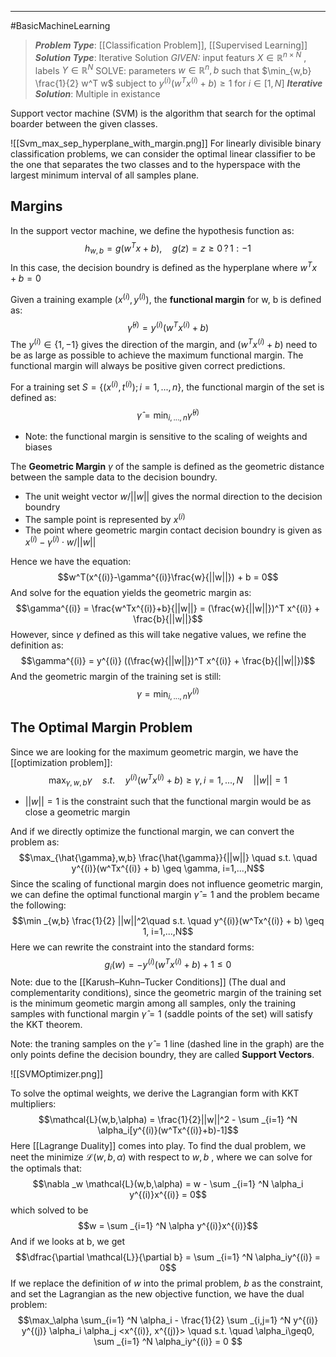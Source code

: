 -----
#BasicMachineLearning 
> ***Problem Type***: [[Classification Problem]], [[Supervised Learning]]
> ***Solution Type***:  Iterative Solution
> *GIVEN:* input featurs $X \in \mathbb{R}^{n \times N}$ , labels $Y \in \mathbb{R}^N$ 
> SOLVE: parameters $w \in \mathbb{R}^{n}, b$ such that $\min_{w,b} \frac{1}{2} w^T w$ subject to  $y^{(i)} (w^Tx^{(i)} + b) \geq 1$ for $i \in [1, N]$ 
> ***Iterative Solution***: Multiple in existance  

Support vector machine (SVM) is the algorithm that search for the optimal boarder between the given classes. 

![[Svm_max_sep_hyperplane_with_margin.png]]
For linearly divisible binary classification problems, we can consider the optimal linear classifier to be the one that separates the two classes and to the hyperspace with the largest minimum interval of all samples plane.

## Margins

In the support vector machine, we define the hypothesis function as:
$$h_{w,b} = g(w^Tx +b), \quad g(z) = z \geq 0 \, ? \, 1: -1$$
In this case, the decision boundry is defined as the hyperplane where $w^Tx + b = 0$ 

Given a training example $(x^{(i)}, y^{(i)})$, the **functional margin** for w, b is defined as:
$$\hat{\gamma}^{(i)} = y ^ {(i)}(w^Tx^{(i)} + b)$$
The $y^{(i)} \in \{1,-1\}$ gives the direction of the margin, and $(w^Tx^{(i)} + b)$ need to be as large as possible to achieve the maximum functional margin. The functional margin will always be positive given correct predictions.

For a training set $S = \{(x^{(i)}, t^{(i)});i=1,...,n\}$, the functional margin of the set is defined as:
$$\hat{\gamma} = \min _{i,...,n} \hat{\gamma}^{(i)}$$
- Note: the functional margin is sensitive to the scaling of weights and biases

The **Geometric Margin** $\gamma$ of the sample is defined as the geometric distance between the sample data to the decision boundry.  

- The unit weight vector $w/||w||$ gives the normal direction to the decision boundry 
- The sample point is represented by $x^{(i)}$
- The point where geometric margin contact decision boundry is given as $x^{(i)} - \gamma^{(i)} \cdot w/||w||$

Hence we have the equation:
$$w^T(x^{(i)}-\gamma^{(i)}\frac{w}{||w||}) + b = 0$$
And solve for the equation yields the geometric margin as:
$$\gamma^{(i)} = \frac{w^Tx^{(i)}+b}{||w||} = (\frac{w}{||w||})^T x^{(i)} + \frac{b}{||w||}$$
However, since $\gamma$ defined as this will take negative values, we refine the definition as:
$$\gamma^{(i)} = y^{(i)} ((\frac{w}{||w||})^T x^{(i)} + \frac{b}{||w||})$$
And the geometric margin of the training set is still:
$$\gamma = \min _{i,...,n} \gamma^{(i)}$$
## The Optimal Margin Problem

Since we are looking for the maximum geometric margin, we have the [[optimization problem]]:
$$\max_{\gamma,w,b} \gamma \quad s.t. \quad y^{(i)}(w^Tx^{(i)} + b) \geq \gamma, i=1,...,N \quad ||w|| = 1$$
- $||w||=1$ is the constraint such that the functional margin would be as close a geometric margin

And if we directly optimize the functional margin, we can convert the problem as:
$$\max_{\hat{\gamma},w,b} \frac{\hat{\gamma}}{||w||} \quad s.t. \quad y^{(i)}(w^Tx^{(i)} + b) \geq \gamma, i=1,...,N$$
Since the scaling of functional margin does not influence geometric margin, we can define the optimal functional margin $\hat{\gamma} = 1$ and the problem became the following:
$$\min _{w,b} \frac{1}{2} ||w||^2\quad s.t. \quad y^{(i)}(w^Tx^{(i)} + b) \geq 1, i=1,...,N$$
Here we can rewrite the constraint into the standard forms:
$$g_i(w)=-y^{(i)}(w^Tx^{(i)}+b)+1 \leq 0$$
Note: due to the [[Karush–Kuhn–Tucker Conditions]] (The dual and complementarity conditions), since the geometric margin of the training set is the minimum geometic margin among all samples, only the training samples with functional margin $\hat{\gamma} = 1$ (saddle points of the set) will satisfy the KKT theorem. 

Note: the traning samples on the $\hat{\gamma} = 1$ line (dashed line in the graph) are the only points define the decision boundry, they are called **Support Vectors**.

![[SVMOptimizer.png]]

To solve the optimal weights, we derive the Lagrangian form with KKT multipliers:
$$\mathcal{L}(w,b,\alpha) = \frac{1}{2}||w||^2 - \sum _{i=1} ^N \alpha_i[y^{(i)}(w^Tx^{(i)}+b)-1]$$
Here [[Lagrange Duality]] comes into play. To find the dual problem, we neet the minimize $\mathcal{L}(w,b,\alpha)$ with respect to $w,b$ , where we can solve for the optimals that:
$$\nabla _w \mathcal{L}(w,b,\alpha) = w - \sum _{i=1} ^N \alpha_i y^{(i)}x^{(i)} = 0$$
which solved to be 
$$w = \sum _{i=1} ^N \alpha y^{(i)}x^{(i)}$$
And if we looks at b, we get
$$\dfrac{\partial \mathcal{L}}{\partial b} = \sum _{i=1} ^N \alpha_iy^{(i)} = 0$$
 If we replace the definition of $w$ into the primal problem, $b$ as the constraint, and set the Lagrangian as the new objective function, we have the dual problem:
 $$\max_\alpha \sum_{i=1} ^N \alpha_i -  \frac{1}{2} \sum _{i,j=1} ^N y^{(i)} y^{(j)} \alpha_i \alpha_j <x^{(i)}, x^{(j)}> \quad s.t. \quad \alpha_i\geq0, \sum _{i=1} ^N \alpha_iy^{(i)} = 0 $$

  